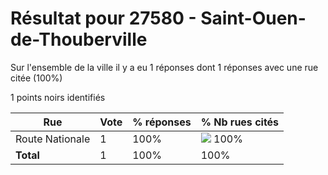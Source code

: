 # Résultat pour 27580 - Saint-Ouen-de-Thouberville

Sur l'ensemble de la ville il y a eu 1 réponses dont 1 réponses avec une rue citée (100%)

1 points noirs identifiés

| Rue | Vote | % réponses | % Nb rues cités|
|-----|------|------------|----------------|
| Route Nationale | 1 | 100% | <img src="../../img/bar_100.gif" />&nbsp;100%|
| **Total** | 1 | 100% | 100%|
